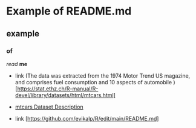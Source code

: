 # Example of README.md
## example
### of
*read*
**me**
* link (The data was extracted from the 1974 Motor Trend US magazine, and comprises fuel consumption and 10 aspects of automobile )[https://stat.ethz.ch/R-manual/R-devel/library/datasets/html/mtcars.html]
* [mtcars Dataset Description](https://www.researchgate.net/profile/Rajiv-Sambasivan/publication/306258000/figure/tbl2/AS:668378133954573@1536365173361/mtcars-Dataset-Description.png)
  
* link [https://github.com/evikalp/R/edit/main/README.md]

